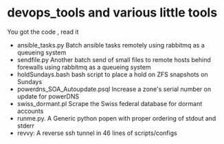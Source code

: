 # devops_tools and various little tools



You got the code , read it

 
*	ansible_tasks.py 	Batch ansible tasks remotely using rabbitmq as a queueing system
*	sendfile.py 	Another batch send of small files to remote hosts behind forewalls using rabbitmq as a queueing system
*	holdSundays.bash 	bash script to place a hold on ZFS snapshots on Sundays
*	powerdns_SOA_Autoupdate.psql 	Increase a zone's serial number on update for powerDNS
*	swiss_dormant.pl 	Scrape the Swiss federal database for dormant accounts
* runme.py. A Generic python popen with proper ordering of stdout and stderr
* revvy: A reverse ssh tunnel in 46 lines of scripts/configs
